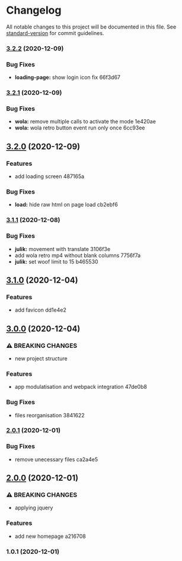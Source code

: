 # Changelog

All notable changes to this project will be documented in this file. See [standard-version](https://github.com/conventional-changelog/standard-version) for commit guidelines.

### [3.2.2](///compare/v3.2.1...v3.2.2) (2020-12-09)


### Bug Fixes

* **loading-page:** show login icon fix 66f3d67

### [3.2.1](///compare/v3.2.0...v3.2.1) (2020-12-09)


### Bug Fixes

* **wola:** remove multiple calls to activate the mode 1e420ae
* **wola:** wola retro button event run only once 6cc93ee

## [3.2.0](///compare/v3.1.1...v3.2.0) (2020-12-09)


### Features

* add loading screen 487165a


### Bug Fixes

* **load:** hide raw html on page load cb2ebf6

### [3.1.1](///compare/v3.1.0...v3.1.1) (2020-12-08)


### Bug Fixes

* **julik:** movement with translate 3106f3e
* add wola retro mp4 without blank columns 7756f7a
* **julik:** set woof limit to 15 b465530

## [3.1.0](///compare/v3.0.0...v3.1.0) (2020-12-04)


### Features

* add favicon dd1e4e2

## [3.0.0](///compare/v2.0.1...v3.0.0) (2020-12-04)


### ⚠ BREAKING CHANGES

* new project structure

### Features

* app modulatisation and webpack integration 47de0b8


### Bug Fixes

* files reorganisation 3841622

### [2.0.1](///compare/v2.0.0...v2.0.1) (2020-12-01)


### Bug Fixes

* remove unecessary files ca2a4e5

## [2.0.0](///compare/v1.0.1...v2.0.0) (2020-12-01)


### ⚠ BREAKING CHANGES

* applying jquery

### Features

* add new homepage a216708

### 1.0.1 (2020-12-01)
